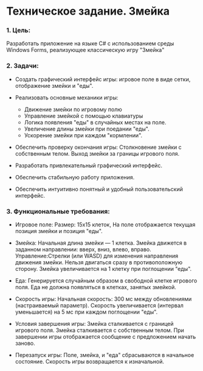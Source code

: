 # Техническое задание. Змейка

### 1. Цель:

Разработать приложение на языке C# с использованием среды Windows Forms, реализующее классическую игру "Змейка"

### 2. Задачи:

- Создать графический интерфейс игры: игровое поле в виде сетки, отображение змейки и "еды".

- Реализовать основные механики игры:
    - Движение змейки по игровому полю
    - Управление змейкой с помощью клавиатуры
    - Логика появления "еды" в случайных местах на поле.
    - Увеличение длины змейки при поедании "еды".
    - Ускорение змейки при каждом "кормлении".


- Обеспечить проверку окончания игры: Столкновение змейки с собственным телом. Выход змейки за границы игрового поля.

- Разработать привлекательный графический интерфейс.

- Обеспечить стабильную работу приложения.

- Обеспечить интуитивно понятный и удобный пользовательский интерфейс.

### 3. Функциональные требования:

- Игровое поле: Размер: 15x15 клеток, На поле отображается текущая позиция змейки и позиция "еды".

- Змейка: Начальная длина змейки — 1 клетка. Змейка движется в заданном направлении: вверх, вниз, влево, вправо.
Управление:Стрелки (или WASD) для изменения направления движения змейки. Нельзя двигаться сразу в противоположную сторону. Змейка увеличивается на 1 клетку при поглощении "еды".

- Еда: Генерируется случайным образом в свободной клетке игрового поля. Еда не должна появляться в клетках, занятых змейкой.

- Скорость игры: Начальная скорость: 300 мс между обновлениями (настраиваемый параметр). Скорость увеличивается (интервал уменьшается) на 5 мс при каждом поглощении "еды".

- Условия завершения игры: Змейка сталкивается с границей игрового поля. Змейка сталкивается с собственным телом. При завершении игры отображается сообщение с предложением начать заново.

- Перезапуск игры: Поле, змейка, и "еда" сбрасываются в начальное состояние. Скорость игры возвращается к изначальной.

